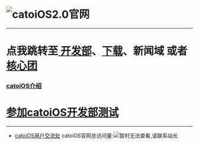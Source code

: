 # ![catoiOS2.0官网](https://pic.imgdb.cn/item/66701716d9c307b7e95e6be5.png)

---


# 点我跳转至[ **开发部**](https://vijos.org/d/catOS_dev/)、[**下载**](https://mcr130102OIer.github.io/catoiOS/download.html)、**新闻域** 或者[ **核心团**](https://vijos.org/d/catOS_star/)
### [ **catoiOS介绍**](https://www.cnblogs.com/mcr130102/p/18253118)
# [参加catoiOS开发部测试](/d/catOS_test/)

---
* [catoiOS用户交流处](https://group.cnblogs.com/catoiOS/)
catoiOS官网总访问量:![暂时无法查看,请联系站长](https://badges.toozhao.com/badges/01HTRH97ND3F246V3HVM8HCJ0X/blue.svg)
